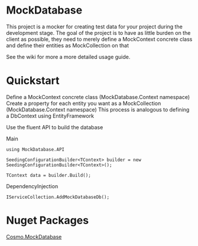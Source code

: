 # MockDatabase
This project is a mocker for creating test data for your project during the development stage.
The goal of the project is to have as little burden on the client as possible, they need to merely define a MockContext concrete class and define their entities as MockCollection<TClass> on that 

See the wiki for more a more detailed usage guide.

# Quickstart

Define a MockContext concrete class (MockDatabase.Context namespace)
Create a property for each entity you want as a MockCollection<TEntity> (MockDatabase.Context namespace)
This process is analogous to defining a DbContext using EntityFramework
 
Use the fluent API to build the database

Main

`using MockDatabase.API`

`SeedingConfigurationBuilder<TContext> builder = new SeedingConfigurationBuilder<TContext>();`

 `TContext data = builder.Build();`
 
 
 DependencyInjection
 
 `IServiceCollection.AddMockDatabaseDb();`
 
 

# Nuget Packages

[Cosmo.MockDatabase](https://www.nuget.org/packages/Cosmo.MockDatabase/)
